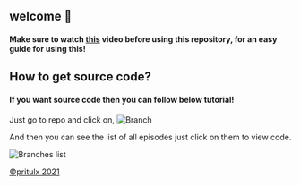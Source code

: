 ## welcome 👋
#### Make sure to watch [this](https://www.youtube.com/watch?v=jYYM30eNkf0&t) video before using this repository, for an easy guide for using this!

## How to get source code?
#### If you want source code then you can follow below tutorial!

Just go to repo and click on,
![Branch](https://i.imgur.com/I3VdJ4u.png)

And then you can see the list of all episodes just click on them to view code.

![Branches list](https://i.imgur.com/yVoO9nw.png)


[©️pritulx 2021](https://github.com/pritulx)
